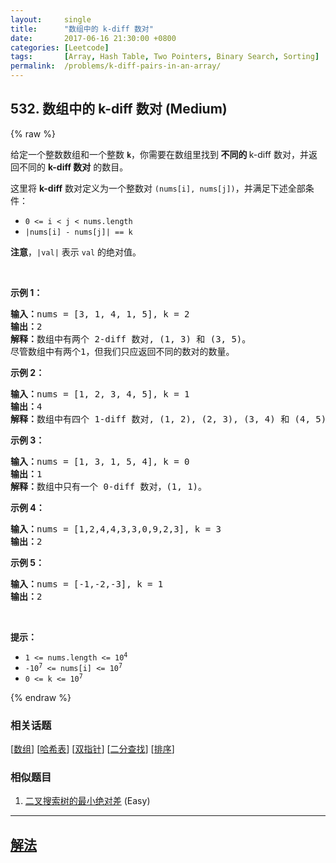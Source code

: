 ```yaml
---
layout:     single
title:      "数组中的 k-diff 数对"
date:       2017-06-16 21:30:00 +0800
categories: [Leetcode]
tags:       [Array, Hash Table, Two Pointers, Binary Search, Sorting]
permalink:  /problems/k-diff-pairs-in-an-array/
---
```


## 532. 数组中的 k-diff 数对 (Medium)

{% raw %}

<p>给定一个整数数组和一个整数 <code><strong>k</strong></code>，你需要在数组里找到<strong> 不同的 </strong>k-diff 数对，并返回不同的 <strong>k-diff 数对</strong> 的数目。</p>

<p>这里将 <strong>k-diff</strong> 数对定义为一个整数对 <code>(nums[i], nums[j])</code>，并满足下述全部条件：</p>

<ul>
	<li><code>0 <= i < j < nums.length</code></li>
	<li><code>|nums[i] - nums[j]| == k</code></li>
</ul>

<p><strong>注意</strong>，<code>|val|</code> 表示 <code>val</code> 的绝对值。</p>

<p> </p>

<p><strong>示例 1：</strong></p>

<pre>
<strong>输入：</strong>nums = [3, 1, 4, 1, 5], k = 2
<strong>输出：</strong>2
<strong>解释：</strong>数组中有两个 2-diff 数对, (1, 3) 和 (3, 5)。
尽管数组中有两个1，但我们只应返回不同的数对的数量。
</pre>

<p><strong>示例 2：</strong></p>

<pre>
<strong>输入：</strong>nums = [1, 2, 3, 4, 5], k = 1
<strong>输出：</strong>4
<strong>解释：</strong>数组中有四个 1-diff 数对, (1, 2), (2, 3), (3, 4) 和 (4, 5)。
</pre>

<p><strong>示例 3：</strong></p>

<pre>
<strong>输入：</strong>nums = [1, 3, 1, 5, 4], k = 0
<strong>输出：</strong>1
<strong>解释：</strong>数组中只有一个 0-diff 数对，(1, 1)。
</pre>

<p><strong>示例 4：</strong></p>

<pre>
<strong>输入：</strong>nums = [1,2,4,4,3,3,0,9,2,3], k = 3
<strong>输出：</strong>2
</pre>

<p><strong>示例 5：</strong></p>

<pre>
<strong>输入：</strong>nums = [-1,-2,-3], k = 1
<strong>输出：</strong>2
</pre>

<p> </p>

<p><strong>提示：</strong></p>

<ul>
	<li><code>1 <= nums.length <= 10<sup>4</sup></code></li>
	<li><code>-10<sup>7</sup> <= nums[i] <= 10<sup>7</sup></code></li>
	<li><code>0 <= k <= 10<sup>7</sup></code></li>
</ul>

{% endraw %}

### 相关话题
  [[数组](https://github.com/openset/leetcode/tree/master/tag/array/README.md)]
  [[哈希表](https://github.com/openset/leetcode/tree/master/tag/hash-table/README.md)]
  [[双指针](https://github.com/openset/leetcode/tree/master/tag/two-pointers/README.md)]
  [[二分查找](https://github.com/openset/leetcode/tree/master/tag/binary-search/README.md)]
  [[排序](https://github.com/openset/leetcode/tree/master/tag/sorting/README.md)]

### 相似题目
  1. [二叉搜索树的最小绝对差](/problems/minimum-absolute-difference-in-bst) (Easy)

---

## [解法](https://github.com/openset/leetcode/tree/master/problems/k-diff-pairs-in-an-array)
